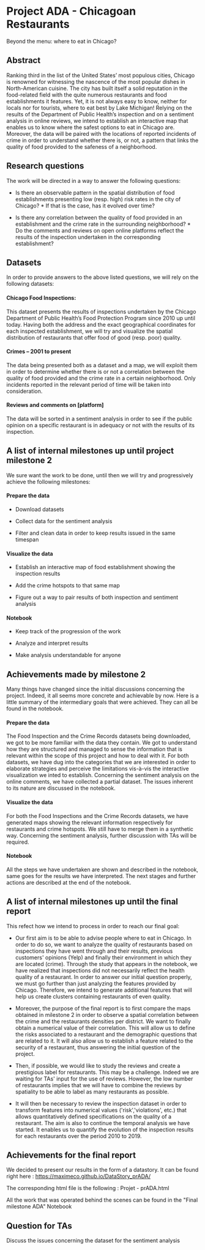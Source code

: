 # Project ADA - Chicagoan Restaurants
Beyond the menu: where to eat in Chicago?

## Abstract

Ranking third in the list of the United States’ most populous cities, Chicago is renowned for witnessing the nascence of the most popular dishes in North-American cuisine. The city has built itself a solid reputation in the food-related field with the quite numerous restaurants and food establishments it features. Yet, it is not always easy to know, neither for locals nor for tourists, where to eat best by Lake Michigan!
Relying on the results of the Department of Public Health’s inspection and on a sentiment analysis in online reviews, we intend to establish an interactive map that enables us to know where the safest options to eat in Chicago are. Moreover, the data will be paired with the locations of reported incidents of crime in order to understand whether there is, or not, a pattern that links the quality of food provided to the safeness of a neighborhood. 

## Research questions
The work will be directed in a way to answer the following questions:

* Is there an observable pattern in the spatial distribution of food establishments presenting low (resp. high) risk rates in the city of Chicago? * If that is the case, has it evolved over time?

* Is there any correlation between the quality of food provided in an establishment and the crime rate in the surrounding neighborhood? * Do the comments and reviews on open online platforms reflect the results of the inspection undertaken in the corresponding establishment?

## Datasets

In order to provide answers to the above listed questions, we will rely on the following datasets:

#### Chicago Food Inspections:
This dataset presents the results of inspections undertaken by the Chicago Department of Public Health’s Food Protection Program since 2010 up until today. Having both the address and the exact geographical coordinates for each inspected establishment, we will try and visualize the spatial distribution of restaurants that offer food of good (resp. poor) quality. 

#### Crimes – 2001 to present
The data being presented both as a dataset and a map, we will exploit them in order to determine whether there is or not a correlation between the quality of food provided and the crime rate in a certain neighborhood. Only incidents reported in the relevant period of time will be taken into consideration. 

#### Reviews and comments on [platform]
The data will be sorted in a sentiment analysis in order to see if the public opinion on a specific restaurant is in adequacy or not with the results of its inspection.

## A list of internal milestones up until project milestone 2

We sure want the work to be done, until then we will try and progressively achieve the following milestones:

#### Prepare the data

* Download datasets

* Collect data for the sentiment analysis

* Filter and clean data in order to keep results issued in the same timespan

#### Visualize the data

* Establish an interactive map of food establishment showing the inspection results

* Add the crime hotspots to that same map

* Figure out a way to pair results of both inspection and sentiment analysis

#### Notebook

* Keep track of the progression of the work

* Analyze and interpret results

* Make analysis understandable for anyone

## Achievements made by milestone 2
Many things have changed since the initial discussions concerning the project. Indeed, it all seems more concrete and achievable by now. 
Here is a little summary of the intermediary goals that were achieved. They can all be found in the notebook.

#### Prepare the data

The Food Inspection and the Crime Records datasets being downloaded, we got to be more familiar with the data they contain. We got to understand how they are structured and managed to sense the information that is relevant within the scope of this project and how to deal with it. For both datasets, we have dug into the categories that we are interested in order to elaborate strategies and perceive the limitations vis-à-vis the interactive visualization we inted to establish. Concerning the sentiment analysis on the online comments, we have collected a partial dataset. The issues inherent to its nature are discussed in the notebook. 

#### Visualize the data

For both the Food Inspections and the Crime Records datasets, we have generated maps showing the relevant information respectively for restaurants and crime hotspots. We still have to merge them in a synthetic way. Concerning the sentiment analysis, further discussion with TAs will be required. 

#### Notebook

All the steps we have undertaken are shown and described in the notebook, same goes for the results we have interpreted. The next stages and further actions are described at the end of the notebook. 

## A list of internal milestones up until the final report

This refect how we intend to process in order to reach our final goal: 

* Our first aim is to be able to advise people where to eat in Chicago. In order to do so, we want to analyze the quality of restaurants based on inspections they have went through and their results, previous customers' opinions (Yelp) and finally their environment in which they are located (crime). 
Through the study that appears in the notebook, we have realized that inspections did not necessarily reflect the health quality of a restaurant. In order to answer our initial question properly, we must go further than just analyzing the features provided by Chicago. Therefore, we intend to generate additional features that will help us create clusters containing restaurants of even quality. 

* Moreover, the purpose of the final report is to first compare the maps obtained in milestone 2 in order to observe a spatial correlation between the crime  and the restaurants densities per district. We want to finally obtain a numerical value of their correlation. This will allow us to define the risks associated to a restaurant and the demographic questions that are related to it. It will also allow us to establish a feature related to the security of a restaurant, thus answering the initial question of the project.

* Then, if possible, we would like to study the reviews and create a prestigious label for restaurants. This may be a challenge. Indeed we are waiting for TAs' input for the use of reviews. However, the low number of restaurants implies that we will have to combine the reviews by spatiality to be able to label as many restaurants as possible. 

* It will then be necessary to review the inspection dataset in order to transform features into numerical values ('risk','violations', etc.) that allows quantitatively defined specifications on the quality of a restaurant. The aim is also to continue the temporal analysis we have started. It enables us to quantify the evolution of the inspection results for each restaurants over the period 2010 to 2019. 

## Achievements for the final report

We decided to present our results in the form of a datastory. It can be found right here : https://maximeco.github.io/DataStory_prADA/

The corresponding html file is the following : Projet - prADA.html


All the work that was operated behind the scenes can be found in the "Final milestone ADA" Notebook 


## Question for TAs

Discuss the issues concerning the dataset for the sentiment analysis
